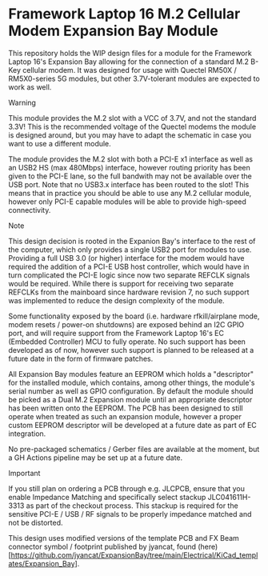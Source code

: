 # Framework Laptop 16 M.2 Cellular Modem Expansion Bay Module

This repository holds the WIP design files for a module for the Framework Laptop 16's Expansion Bay allowing for the connection of a standard M.2 B-Key cellular modem.
It was designed for usage with Quectel RM50X / RM5X0-series 5G modules, but other 3.7V-tolerant modules are expected to work as well.

> [!WARNING]
> This module provides the M.2 slot with a VCC of 3.7V, and not the standard 3.3V!
> This is the recommended voltage of the Quectel modems the module is designed around, but you may have to adapt the schematic in case you want to use a different module.


The module provides the M.2 slot with both a PCI-E x1 interface as well as an USB2 HS (max 480Mbps) interface, however routing priority has been given to the PCI-E lane, so the full bandwith may not be available over the USB port.
Note that no USB3.x interface has been routed to the slot!
This means that in practice you should be able to use any M.2 cellular module, however only PCI-E capable modules will be able to provide high-speed connectivity.

> [!NOTE]
> This design decision is rooted in the Expanion Bay's interface to the rest of the computer, which only provides a single USB2 port for modules to use.
> Providing a full USB 3.0 (or higher) interface for the modem would have required the addition of a PCI-E USB host controller, which would have in turn complicated the PCI-E logic since now two separate REFCLK signals would be required.
> While there is support for receiving two separate REFCLKs from the mainboard since hardware revision 7, no such support was implemented to reduce the design complexity of the module.

Some functionality exposed by the board (i.e. hardware rfkill/airplane mode, modem resets / power-on shutdowns) are exposed behind an I2C GPIO port, and will require support from the Framework Laptop 16's EC (Embedded Controller) MCU to fully operate.
No such support has been developed as of now, however such support is planned to be released at a future date in the form of firmware patches.

All Expansion Bay modules feature an EEPROM which holds a "descriptor" for the installed module, which contains, among other things, the module's serial number as well as GPIO configuration.
By default the module should be picked as a Dual M.2 Expansion module until an appropriate descriptor has been written onto the EEPROM.
The PCB has been designed to still operate when treated as such an expansion module, however a proper custom EEPROM descriptor will be developed at a future date as part of EC integration.

No pre-packaged schematics / Gerber files are available at the moment, but a GH Actions pipeline may be set up at a future date.

> [!IMPORTANT]
> If you still plan on ordering a PCB through e.g. JLCPCB, ensure that you enable Impedance Matching and specifically select stackup JLC041611H-3313 as part of the checkout process.
> This stackup is required for the sensitive PCI-E / USB / RF signals to be properly impedance matched and not be distorted.

This design uses modified versions of the template PCB and FX Beam connector symbol / footprint published by jyancat, found (here)[https://github.com/jyancat/ExpansionBay/tree/main/Electrical/KiCad_templates/Expansion_Bay]. 

